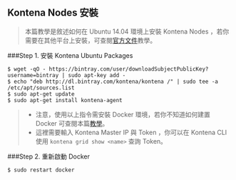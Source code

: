 ## Kontena Nodes 安裝

> 本篇教學是敘述如何在 Ubuntu 14.04 環境上安裝 Kontena Nodes ，若你需要在其他平台上安裝，可查閱[官方文件](https://www.kontena.io/docs/getting-started/installing/nodes#ubuntu-14-04)教學。

###Step 1. 安裝 Kontena Ubuntu Packages

```
$ wget -qO - https://bintray.com/user/downloadSubjectPublicKey?username=bintray | sudo apt-key add -
$ echo "deb http://dl.bintray.com/kontena/kontena /" | sudo tee -a /etc/apt/sources.list
$ sudo apt-get update
$ sudo apt-get install kontena-agent
```

> * 注意，使用以上指令需安裝 Docker 環境，若你不知道如何建置 Docker 可查閱本篇[教學](../docker-1.10/README.md)。
> * 這裡需要輸入 Kontena Master IP 與 Token ，你可以在 Kontena CLI 使用 `kontena grid show <name>` 查詢 Token。

###Step 2. 重新啟動 Docker

```
$ sudo restart docker
```
